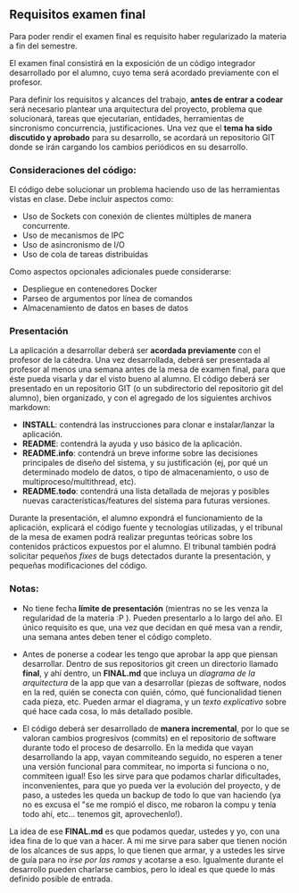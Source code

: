 
## Requisitos examen final

Para poder rendir el examen final es requisito haber regularizado la materia a fin del semestre.

El examen final consistirá en la exposición de un código integrador desarrollado por el alumno, cuyo tema será acordado previamente con el profesor.

Para definir los requisitos y alcances del trabajo, **antes de entrar a codear** será necesario plantear una arquitectura del proyecto, problema que solucionará, tareas que ejecutarían, entidades, herramientas de sincronismo concurrencia, justificaciones. Una vez que el **tema ha sido discutido y aprobado** para su desarrollo, se acordará un repositorio GIT donde se irán cargando los cambios periódicos en su desarrollo.

### Consideraciones del código:
El código debe solucionar un problema haciendo uso de las herramientas vistas en clase. Debe incluir aspectos como:
* Uso de Sockets con conexión de clientes múltiples de manera concurrente.
* Uso de mecanismos de IPC
* Uso de asincronismo de I/O
* Uso de cola de tareas distribuidas

Como aspectos opcionales adicionales puede considerarse:
* Despliegue en contenedores Docker
* Parseo de argumentos por línea de comandos
* Almacenamiento de datos en bases de datos

### Presentación
La aplicación a desarrollar deberá ser **acordada previamente** con el profesor de la cátedra.
Una vez desarrollada, deberá ser presentada al profesor al menos una semana antes de la mesa de examen final, para que éste pueda visarla y dar el visto bueno al alumno.
El código deberá ser presentado en un repositorio GIT (o un subdirectorio del repositorio git del alumno), bien organizado, y con el agregado de los siguientes archivos markdown:
* **INSTALL**: contendrá las instrucciones para clonar e instalar/lanzar la aplicación.
* **README**: contendrá la ayuda y uso básico de la aplicación.
* **README.info**: contendrá un breve informe sobre las decisiones principales de diseño del sistema, y su justificación (ej, por qué un determinado modelo de datos, o tipo de almacenamiento, o uso de multiproceso/multithread, etc).
* **README.todo**: contendrá una lista detallada de mejoras y posibles nuevas características/features del sistema para futuras versiones.

Durante la presentación, el alumno expondrá el funcionamiento de la aplicación, explicará el código fuente y tecnologías utilizadas, y el tribunal de la mesa de examen podrá realizar preguntas teóricas sobre los contenidos prácticos expuestos por el alumno.
El tribunal también podrá solicitar pequeños *fixes* de bugs detectados durante la presentación, y pequeñas modificaciones del código.

### Notas:

* No tiene fecha **límite de presentación** (mientras no se les venza la regularidad de la materia :P ). Pueden presentarlo a lo largo del año. El único requisito es que, una vez que decidan en qué mesa van a rendir, una semana antes deben tener el código completo.

* Antes de ponerse a codear les tengo que aprobar la app que piensan desarrollar. Dentro de sus repositorios git creen un directorio llamado **final**, y ahí dentro, un **FINAL.md** que incluya un *diagrama de la arquitectura* de la app que van a desarrollar (piezas de software, nodos en la red, quién se conecta con quién, cómo, qué funcionalidad tienen cada pieza, etc. Pueden armar el diagrama, y un *texto explicativo* sobre qué hace cada cosa, lo más detallado posible.

* El código deberá ser desarrollado de **manera incremental**, por lo que se valoran cambios progresivos (commits) en el repositorio de software durante todo el proceso de desarrollo. En la medida que vayan desarrollando la app, vayan commiteando seguido, no esperen a tener una versión funcional para commitear, no importa si funciona o no, commiteen igual! Eso les sirve para que podamos charlar dificultades, inconvenientes, para que yo pueda ver la evolución del proyecto, y de paso, a ustedes les queda un backup de todo lo que van haciendo (ya no es excusa el "se me rompió el disco, me robaron la compu y tenía todo ahí, etc... tenemos git, aprovechenlo!).

La idea de ese **FINAL.md** es que podamos quedar, ustedes y yo, con una idea fina de lo que van a hacer. A mi me sirve para saber que tienen noción de los alcances de sus apps, lo que tienen que armar, y a ustedes les sirve de guía para no *irse por las ramas* y acotarse a eso. Igualmente durante el desarrollo pueden charlarse cambios, pero lo ideal es que quede lo más definido posible de entrada.

